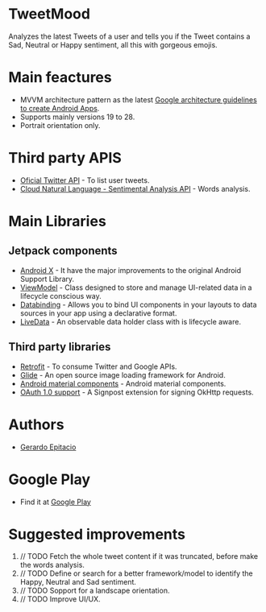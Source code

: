 # TweetMood
Analyzes the latest Tweets of a user and tells you if the Tweet contains a Sad, Neutral or Happy sentiment, all this with gorgeous emojis.

# Main feactures
* MVVM architecture pattern as the latest [Google architecture guidelines to create Android Apps](https://developer.android.com/jetpack/docs/guide).
* Supports mainly versions 19 to 28.
* Portrait orientation only.

# Third party APIS
* [Oficial Twitter API](https://developer.twitter.com/) - To list user tweets.
* [Cloud Natural Language - Sentimental Analysis API](https://cloud.google.com/natural-language/) - Words analysis.

# Main Libraries
## Jetpack components
* [Android X](https://developer.android.com/jetpack/androidx/) - It have the major improvements to the original Android Support Library.
* [ViewModel](https://developer.android.com/topic/libraries/architecture/viewmodel/) - Class designed to store and manage UI-related data in a lifecycle conscious way.
* [Databinding](https://developer.android.com/topic/libraries/data-binding/) - Allows you to bind UI components in your layouts to data sources in your app using a declarative format.
* [LiveData](https://developer.android.com/topic/libraries/architecture/livedata/) - An observable data holder class with is lifecycle aware.

## Third party libraries
* [Retrofit](https://square.github.io/retrofit/) - To consume Twitter and Google APIs.
* [Glide](https://github.com/bumptech/glide) - An open source image loading framework for Android.
* [Android material components](https://material.io/develop/android/docs/getting-started/) - Android material components.
* [OAuth 1.0 support](https://github.com/pakerfeldt/okhttp-signpost) - A Signpost extension for signing OkHttp requests.

# Authors
* [Gerardo Epitacio](https://twitter.com/gerardoepitacio)

# Google Play
* Find it at [Google Play](https://play.google.com/store/apps/details?id=mx.fidisohl.tweetmood)

# Suggested improvements
1. // TODO Fetch the whole tweet content if it was truncated, before make the words analysis.
2. // TODO Define or search for a better framework/model to identify the Happy, Neutral and Sad sentiment.
3. // TODO Sopport for a landscape orientation.
4. // TODO Improve UI/UX.

